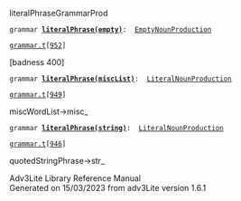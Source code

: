 <span class="title">literalPhrase</span><span class="type">GrammarProd</span>

`grammar `**[`literalPhrase(empty)`](../object/literalPhrase(empty).html)**` :   `[`EmptyNounProduction`](../object/EmptyNounProduction.html)

[`grammar.t`](../file/grammar.t.html)`[`[`952`](../source/grammar.t.html#952)`]`

<div class="gramrule">

\[badness 400\]

</div>

`grammar `**[`literalPhrase(miscList)`](../object/literalPhrase(miscList).html)**` :   `[`LiteralNounProduction`](../object/LiteralNounProduction.html)

[`grammar.t`](../file/grammar.t.html)`[`[`949`](../source/grammar.t.html#949)`]`

<div class="gramrule">

miscWordList-\>misc\_

</div>

`grammar `**[`literalPhrase(string)`](../object/literalPhrase(string).html)**` :   `[`LiteralNounProduction`](../object/LiteralNounProduction.html)

[`grammar.t`](../file/grammar.t.html)`[`[`946`](../source/grammar.t.html#946)`]`

<div class="gramrule">

quotedStringPhrase-\>str\_

</div>

<div class="ftr">

Adv3Lite Library Reference Manual  
Generated on 15/03/2023 from adv3Lite version 1.6.1

</div>
